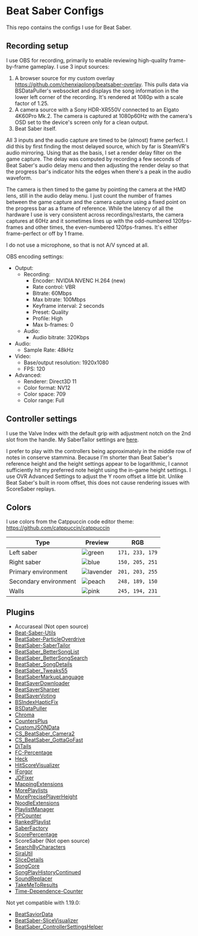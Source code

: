 # Beat Saber Configs

This repo contains the configs I use for Beat Saber.

## Recording setup

I use OBS for recording, primarily to enable reviewing high-quality frame-by-frame gameplay. I use 3 input sources:

1. A browser source for my custom overlay https://github.com/chenxiaolong/beatsaber-overlay. This pulls data via BSDataPuller's websocket and displays the song information in the lower left corner of the recording. It's rendered at 1080p with a scale factor of 1.25.
2. A camera source with a Sony HDR-XR550V connected to an Elgato 4K60Pro Mk.2. The camera is captured at 1080p60Hz with the camera's OSD set to the device's screen only for a clean output.
3. Beat Saber itself.

All 3 inputs and the audio capture are timed to be (almost) frame perfect. I did this by first finding the most delayed source, which by far is SteamVR's audio mirroring. Using that as the basis, I set a render delay filter on the game capture. The delay was computed by recording a few seconds of Beat Saber's audio delay menu and then adjusting the render delay so that the progress bar's indicator hits the edges when there's a peak in the audio waveform.

The camera is then timed to the game by pointing the camera at the HMD lens, still in the audio delay menu. I just count the number of frames between the game capture and the camera capture using a fixed point on the progress bar as a frame of reference. While the latency of all the hardware I use is very consistent across recordings/restarts, the camera captures at 60Hz and it sometimes lines up with the odd-numbered 120fps-frames and other times, the even-numbered 120fps-frames. It's either frame-perfect or off by 1 frame.

I do not use a microphone, so that is not A/V synced at all.

OBS encoding settings:

* Output:
    * Recording:
        * Encoder: NVIDIA NVENC H.264 (new)
        * Rate control: VBR
        * Bitrate: 60Mbps
        * Max bitrate: 100Mbps
        * Keyframe interval: 2 seconds
        * Preset: Quality
        * Profile: High
        * Max b-frames: 0
    * Audio:
        * Audio bitrate: 320Kbps
* Audio:
    * Sample Rate: 48kHz
* Video:
    * Base/output resolution: 1920x1080
    * FPS: 120
* Advanced:
    * Renderer: Direct3D 11
    * Color format: NV12
    * Color space: 709
    * Color range: Full

## Controller settings

I use the Valve Index with the default grip with adjustment notch on the 2nd slot from the handle. My SaberTailor settings are [here](UserData/SaberTailor.json).

I prefer to play with the controllers being approximately in the middle row of notes in conserve stammina. Because I'm shorter than Beat Saber's reference height and the height settings appear to be logarithmic, I cannot sufficiently hit my preferred note height using the in-game height settings. I use OVR Advanced Settings to adjust the Y room offset a little bit. Unlike Beat Saber's built in room offset, this does not cause rendering issues with ScoreSaber replays.

## Colors

I use colors from the Catppuccin code editor theme: https://github.com/catppuccin/catppuccin

| Type                  | Preview     | RGB             |
|-----------------------|-------------|-----------------|
| Left saber            | ![green]    | `171, 233, 179` |
| Right saber           | ![blue]     | `150, 205, 251` |
| Primary environment   | ![lavender] | `201, 203, 255` |
| Secondary environment | ![peach]    | `248, 189, 150` |
| Walls                 | ![pink]     | `245, 194, 231` |

[green]: https://raw.githubusercontent.com/catppuccin/catppuccin/dev/assets/palette/circles/green.png
[blue]: https://raw.githubusercontent.com/catppuccin/catppuccin/dev/assets/palette/circles/blue.png
[lavender]: https://raw.githubusercontent.com/catppuccin/catppuccin/dev/assets/palette/circles/lavender.png
[peach]: https://raw.githubusercontent.com/catppuccin/catppuccin/dev/assets/palette/circles/peach.png
[pink]: https://raw.githubusercontent.com/catppuccin/catppuccin/dev/assets/palette/circles/pink.png

## Plugins

* Accuraseal (Not open source)
* [Beat-Saber-Utils](https://github.com/Kylemc1413/Beat-Saber-Utils)
* [BeatSaber-ParticleOverdrive](https://github.com/Shadnix-was-taken/BeatSaber-ParticleOverdrive)
* [BeatSaber-SaberTailor](https://github.com/Shadnix-was-taken/BeatSaber-SaberTailor)
* [BeatSaber_BetterSongList](https://github.com/kinsi55/BeatSaber_BetterSongList)
* [BeatSaber_BetterSongSearch](https://github.com/kinsi55/BeatSaber_BetterSongSearch)
* [BeatSaber_SongDetails](https://github.com/kinsi55/BeatSaber_SongDetails)
* [BeatSaber_Tweaks55](https://github.com/kinsi55/BeatSaber_Tweaks55)
* [BeatSaberMarkupLanguage](https://github.com/monkeymanboy/BeatSaberMarkupLanguage)
* [BeatSaverDownloader](https://github.com/Top-Cat/BeatSaverDownloader)
* [BeatSaverSharper](https://github.com/Auros/BeatSaverSharper)
* [BeatSaverVoting](https://github.com/Top-Cat/BeatSaverVoting)
* [BSIndexHapticFix](https://github.com/hardcpp/BSIndexHapticFix)
* [BSDataPuller](https://github.com/kOFReadie/BSDataPuller)
* [Chroma](https://github.com/Aeroluna/Chroma)
* [CountersPlus](https://github.com/Caeden117/CountersPlus)
* [CustomJSONData](https://github.com/Aeroluna/CustomJSONData)
* [CS_BeatSaber_Camera2](https://github.com/kinsi55/CS_BeatSaber_Camera2)
* [CS_BeatSaber_GottaGoFast](https://github.com/kinsi55/CS_BeatSaber_GottaGoFast)
* [DiTails](https://github.com/Auros/DiTails)
* [FC-Percentage](https://github.com/ChirpyMisha/FC-Percentage)
* [Heck](https://github.com/Aeroluna/Heck)
* [HitScoreVisualizer](https://github.com/ErisApps/HitScoreVisualizer)
* [IForgor](https://github.com/ckosmic/IForgor)
* [JDFixer](https://github.com/zeph-yr/JDFixer)
* [MappingExtensions](https://github.com/Kylemc1413/MappingExtensions)
* [MorePlaylists](https://github.com/rithik-b/MorePlaylists)
* [MorePrecisePlayerHeight](https://github.com/ErisApps/MorePrecisePlayerHeight)
* [NoodleExtensions](https://github.com/Aeroluna/NoodleExtensions)
* [PlaylistManager](https://github.com/rithik-b/PlaylistManager)
* [PPCounter](https://github.com/PulseLane/PPCounter)
* [RankedPlaylist](https://github.com/qe201020335/RankedPlaylist)
* [SaberFactory](https://github.com/ToniMacaroni/SaberFactory)
* [ScorePercentage](https://github.com/Idlebawb/ScorePercentage)
* ScoreSaber (Not open source)
* [SearchByCharacters](https://github.com/Kuurama/SearchByCharacters)
* [SiraUtil](https://github.com/Auros/SiraUtil)
* [SliceDetails](https://github.com/ckosmic/SliceDetails)
* [SongCore](https://github.com/Kylemc1413/SongCore)
* [SongPlayHistoryContinued](https://github.com/Shadnix-was-taken/BeatSaber-SongPlayHistoryContinued)
* [SoundReplacer](https://github.com/SamuelTulach/SoundReplacer)
* [TakeMeToResults](https://github.com/rithik-b/TakeMeToResults)
* [Time-Dependence-Counter](https://github.com/PulseLane/Time-Dependence-Counter)

Not yet compatible with 1.19.0:

* [BeatSaviorData](https://github.com/Mystogan98/BeatSaviorData)
* [BeatSaber-SliceVisualizer](https://github.com/m1el/BeatSaber-SliceVisualizer)
* [BeatSaber_ControllerSettingsHelper](https://github.com/kinsi55/BeatSaber_ControllerSettingsHelper)
